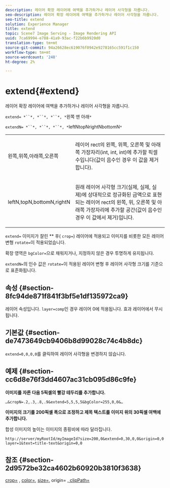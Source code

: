 ```yaml
---
description: 레이어 확장 레이어에 여백을 추가하거나 레이어 사각형을 자릅니다.
seo-description: 레이어 확장 레이어에 여백을 추가하거나 레이어 사각형을 자릅니다.
seo-title: extend
solution: Experience Manager
title: extend
topic: Scene7 Image Serving - Image Rendering API
uuid: 7ca69994-e788-41a9-93ac-f22b6b9920d0
translation-type: tm+mt
source-git-commit: 94a26628ec619076f0942e9278165cc591f1c150
workflow-type: tm+mt
source-wordcount: '248'
ht-degree: 2%

---
```



# extend{#extend}

레이어 확장 레이어에 여백을 추가하거나 레이어 사각형을 자릅니다.

`extend= *``*, *``*, *``*, *`왼쪽 맨 아래`*`

`extendN= *``*, *``*, *``*, *`leftNtopNrightNbottomN`*`

<table id="simpletable_1DCCD469712B423C8154630127DC5F54"> 
 <tr class="strow"> 
  <td class="stentry"> <p><span class="codeph"> <span class="varname"> 왼쪽,위쪽,아래쪽,오른쪽</span></span> </p></td> 
  <td class="stentry"> <p>레이어 rect의 왼쪽, 위쪽, 오른쪽 및 아래쪽 가장자리(int, int, int)에 추가할 픽셀 수입니다(값이 음수인 경우 이 값을 제거합니다). </p></td> 
 </tr> 
 <tr class="strow"> 
  <td class="stentry"> <p><span class="codeph"> <span class="varname"> leftN,topN,bottomN,rightN</span></span> </p></td> 
  <td class="stentry"> <p>원래 레이어 사각형 크기(실제, 실제, 실제)에 상대적으로 정규화된 금액으로 표현되는 레이어 rect의 왼쪽, 위, 오른쪽 및 아래쪽 가장자리에 추가할 공간(값이 음수인 경우 이 값에서 제거)입니다. </p></td> 
 </tr> 
</table>

`extend=` 이미지가 잘린  ** 후( `crop=`) 레이어에 적용되고 이미지를 비롯한 모든 레이어 변형 `rotate=`이 적용되었습니다.

확장 영역은 `bgColor=`으로 채워지거나, 지정하지 않은 경우 투명하게 유지됩니다.

`extendN=`의 인수 값은 `rotate=`이 적용된 레이어 변형 후 레이어 사각형 크기를 기준으로 표준화됩니다.

## 속성 {#section-8fc94de871f841f3bf5e1df135972ca9}

레이어 속성입니다. `layer=comp`인 경우 레이어 0에 적용됩니다. 효과 레이어에서 무시됩니다.

## 기본값 {#section-de7473649cb9406b8d99028c74c4b8dc}

`extend=0,0,0,0`를 클릭하여 레이어 사각형을 변경하지 않습니다.

## 예제 {#section-cc6d8e76f3dd4607ac31cb095d86c9fe}

**이미지를 자른 다음 5픽셀의 빨강 테두리를 추가합니다.**

`…&cropN=.2,.3,.8,.9&extend=5,5,5,5&bgColor=255,0,0&…`

**이미지의 크기를 200픽셀 폭으로 조정하고 제목 텍스트를 이미지 위의 30픽셀 여백에 추가합니다.**

합성 이미지의 높이는 이미지의 종횡비에 따라 달라집니다.

`http://server/myRootId/myImageId?size=200,0&extend=0,30,0,0&origin=0,0 layer=1&text=title-text&origin=0,0`

## 참조 {#section-2d9572be32ca4602b60920b3810f3638}

[crop=](../../../../../is-api/http-ref/image-serving-api-ref/c-http-protocol-reference/c-command-reference/r-crop.md#reference-6fd0f6399966446ab4425ce050572eab) ,  [color=](/help/aem-is-ir-api/is-api/http-ref/image-serving-api-ref/c-http-protocol-reference/c-data-types/r-is-http-color.md),  [size=](../../../../../is-api/http-ref/image-serving-api-ref/c-http-protocol-reference/c-data-types/r-size.md#reference-04d383f32c7b4003bed9978cb854747b), origin= [, ](../../../../../is-api/http-ref/image-serving-api-ref/c-http-protocol-reference/c-command-reference/r-origin.md#reference-e11c7ac06e2240cc884c3fec98f05138)  [clipPath=](../../../../../is-api/http-ref/image-serving-api-ref/c-http-protocol-reference/c-command-reference/r-clippath.md#reference-8139b1b52dc54749b51b109521ddf83d)
